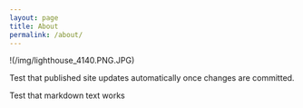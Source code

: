 ```yaml
---
layout: page
title: About
permalink: /about/
---
```


!(/img/lighthouse_4140.PNG.JPG)

Test that published site updates automatically once changes are committed. 

Test that markdown text works 


[jekyll-organization]: https://github.com/jekyll
